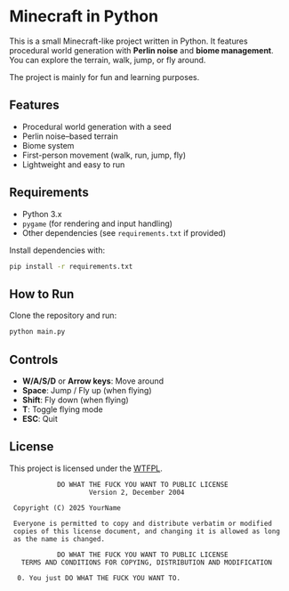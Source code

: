 # Minecraft in Python

This is a small Minecraft-like project written in Python.
It features procedural world generation with **Perlin noise** and **biome management**.
You can explore the terrain, walk, jump, or fly around.

The project is mainly for fun and learning purposes.

## Features

* Procedural world generation with a seed
* Perlin noise–based terrain
* Biome system
* First-person movement (walk, run, jump, fly)
* Lightweight and easy to run

## Requirements

* Python 3.x
* `pygame` (for rendering and input handling)
* Other dependencies (see `requirements.txt` if provided)

Install dependencies with:

```bash
pip install -r requirements.txt
```

## How to Run

Clone the repository and run:

```bash
python main.py
```

## Controls

* **W/A/S/D** or **Arrow keys**: Move around
* **Space**: Jump / Fly up (when flying)
* **Shift**: Fly down (when flying)
* **T**: Toggle flying mode
* **ESC**: Quit

## License

This project is licensed under the [WTFPL](http://www.wtfpl.net/about/).

```
            DO WHAT THE FUCK YOU WANT TO PUBLIC LICENSE
                    Version 2, December 2004

 Copyright (C) 2025 YourName

 Everyone is permitted to copy and distribute verbatim or modified
 copies of this license document, and changing it is allowed as long
 as the name is changed.

            DO WHAT THE FUCK YOU WANT TO PUBLIC LICENSE
   TERMS AND CONDITIONS FOR COPYING, DISTRIBUTION AND MODIFICATION

  0. You just DO WHAT THE FUCK YOU WANT TO.
```
